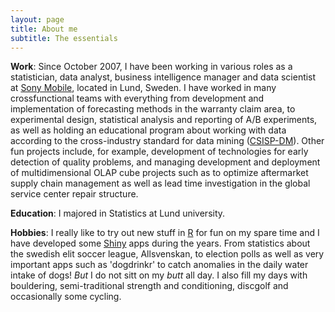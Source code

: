 ```yaml
---
layout: page
title: About me
subtitle: The essentials
---
```


**Work**: Since October 2007, I have been working in various roles as a statistician, data analyst, business intelligence manager and data scientist at [Sony Mobile], located in Lund, Sweden. I have worked in many crossfunctional teams with everything from development and implementation of forecasting methods in the warranty claim area, to experimental design, statistical analysis and reporting of A/B experiments, as well as holding an educational program about working with data according to the cross-industry standard for data mining ([CSISP-DM]). Other fun projects include, for example, development of technologies for early detection of quality problems, and managing development and deployment of multidimensional OLAP cube projects such as to optimize aftermarket supply chain management as well as lead time investigation in the global service center repair structure.

**Education**: I majored in Statistics at Lund university.

**Hobbies**: I really like to try out new stuff in [R] for fun on my spare time and I have developed some [Shiny] apps during the years. From statistics about the swedish elit soccer league, Allsvenskan, to election polls as well as very important apps such as 'dogdrinkr' to catch anomalies in the daily water intake of dogs! *But* I do not sitt on my *butt* all day. I also fill my days with bouldering, semi-traditional strength and conditioning, discgolf and occasionally some cycling.


[Sony Mobile]: https://www.sonymobile.com/
[CSISP-DM]: https://en.wikipedia.org/wiki/Cross-industry_standard_process_for_data_mining
[R]: https://www.r-project.org/
[Shiny]: https://shiny.rstudio.com/
